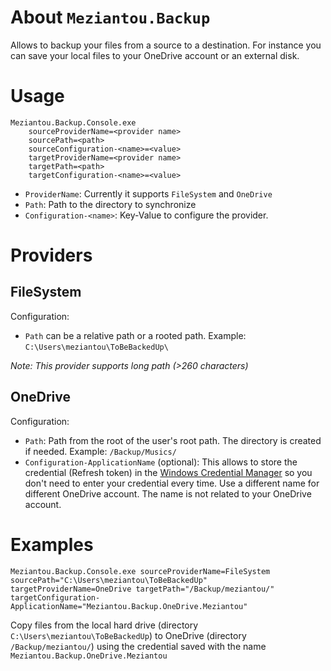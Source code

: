 # About `Meziantou.Backup`

Allows to backup your files from a source to a destination.
For instance you can save your local files to your OneDrive account or an external disk.

# Usage

```
Meziantou.Backup.Console.exe
    sourceProviderName=<provider name>
    sourcePath=<path>
    sourceConfiguration-<name>=<value>
    targetProviderName=<provider name>
    targetPath=<path>
    targetConfiguration-<name>=<value>
```

- `ProviderName`: Currently it supports `FileSystem` and `OneDrive`
- `Path`: Path to the directory to synchronize
- `Configuration-<name>`: Key-Value to configure the provider.

# Providers

## FileSystem

Configuration:

- `Path` can be a relative path or a rooted path. Example: `C:\Users\meziantou\ToBeBackedUp\`

*Note: This provider supports long path (>260 characters)*

## OneDrive

Configuration:

- `Path`: Path from the root of the user's root path. The directory is created if needed. Example: `/Backup/Musics/`
- `Configuration-ApplicationName` (optional): This allows to store the credential (Refresh token) in the [Windows Credential Manager](http://windows.microsoft.com/en-us/windows7/what-is-credential-manager) so you don't need to enter your credential every time. Use a different name for different OneDrive account. The name is not related to your OneDrive account.

# Examples

```
Meziantou.Backup.Console.exe sourceProviderName=FileSystem sourcePath="C:\Users\meziantou\ToBeBackedUp" targetProviderName=OneDrive targetPath="/Backup/meziantou/" targetConfiguration-ApplicationName="Meziantou.Backup.OneDrive.Meziantou"
```

Copy files from the local hard drive (directory `C:\Users\meziantou\ToBeBackedUp`) to OneDrive (directory `/Backup/meziantou/`) using the credential saved with the name `Meziantou.Backup.OneDrive.Meziantou`